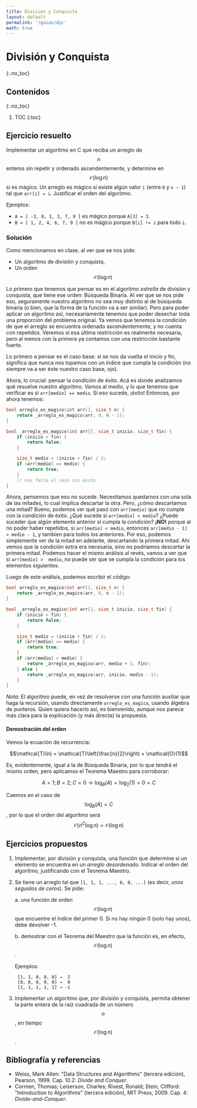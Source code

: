 ```yaml
---
title: División y Conquista
layout: default
permalink: '/guias/dyc'
math: true
---
```


# División y Conquista
{:.no_toc}

## Contenidos
{:.no_toc}

1. TOC
{:toc}

## Ejercicio resuelto

Implementar un algoritmo en C que reciba un arreglo de $$n$$ enteros sin repetir y ordenado ascendentemente, y determine en $$\mathcal{O}(\log n)$$ si es mágico. Un arreglo es mágico si existe algún valor `i` (entre `0` y `n − 1`) tal que `arr[i] = i`. Justificar el orden del algoritmo.

Ejemplos:
* `A = [ -3, 0, 1, 3, 7, 9 ]` es mágico porque `A[3] = 3`.
* `B = [ 1, 2, 4, 6, 7, 9 ]` no es mágico porque `B[i] != i` para todo `i`.

### Solución

Como mencionamos en clase, al ver que se nos pide: 
- Un algoritmo de división y conquista,
- Un orden $$\mathcal{O}(\log n)$$

Lo primero que tenemos que pensar es en el algoritmo _estrella_ de división y conquista, que tiene ese orden: Búsqueda Binaria. Al ver que se nos pide eso, seguramente nuestro algoritmo no sea muy distinto al de búsqueda binaria (o bien, que la forma de la función va a ser similar). Pero para poder aplicar un algoritmo así, necesariamente tenemos que poder desechar toda una proporción del problema original. Ya vemos que tenemos la condición de que el arreglo se encuentra ordenado ascendentemente, y no cuenta con repetidos. Veremos si esa última restricción es realmente necesaria, pero al menos con la primera ya contamos con una restricción bastante fuerte. 

Lo primero a pensar es el caso base: si se nos da vuelta el inicio y fin, significa que nunca nos topamos con un índice que cumpla la condición (no siempre va a ser éste nuestro caso base, ojo). 

Ahora, lo crucial: pensar la condición de éxito. Acá es donde analizamos qué resuelve nuestro algoritmo. Vamos al medio, y lo que tenemos que verificar es si `arr[medio] == medio`. Si eso sucede, ¡éxito! Entonces, por ahora tenemos: 
```c
bool arreglo_es_magico(int arr[], size_t n) {
    return _arreglo_es_magico(arr, 0, n - 1);
}

bool _arreglo_es_magico(int arr[], size_t inicio, size_t fin) {
    if (inicio > fin) {
        return false;
    }

    size_t medio = (inicio + fin) / 2;
    if (arr[medio] == medio) {
        return true;
    }
    // nos falta el caso sin exito
}
```

Ahora, pensemos que eso no sucede. Necesitamos quedarnos con una sola de las mitades, lo cual implica descartar la otra. Pero, ¿cómo descartamos una mitad? Bueno, podemos ver qué pasó con `arr[medio]` que no cumple con la condición de éxito. ¿Qué sucede si `arr[medio] < medio`? ¿Puede suceder que algún elemento anterior sí cumpla la condición? **¡NO!** porque al no poder haber repetidos, si `arr[medio] < medio`, entonces `arr[medio - 1] < medio - 1`, y tambien para todos los anteriores. Por eso, podemos simplemente ver de la mitad en adelante, descartando la primera mitad. Ahí vemos que la condición extra era necesaria, sino no podríamos descartar la primera mitad. Podemos hacer el mismo análisis al revés, vamos a ver que si `arr[medio] >  medio`, no puede ser que se cumpla la condición para los elementos siguientes. 

Luego de este análisis, podemos escribir el código: 
```c
bool arreglo_es_magico(int arr[], size_t n) {
    return _arreglo_es_magico(arr, 0, n - 1);
}

bool _arreglo_es_magico(int arr[], size_t inicio, size_t fin) {
    if (inicio > fin) {
        return false;
    }

    size_t medio = (inicio + fin) / 2;
    if (arr[medio] == medio) {
        return true;
    }
    if (arr[medio] < medio) {
        return _arreglo_es_magico(arr, medio + 1, fin);
    } else {
        return _arreglo_es_magico(arr, inicio, medio - 1);
    }
}
```

_Nota_: El algoritmo puede, en vez de resolverse con una función auxiliar que haga la recursión, usando directamente `arreglo_es_magico`, usando álgebra de punteros. Quien quiera hacerlo así, es bienvenido, aunque nos parece más clara para la explicación (y más directa) la propuesta. 

#### Demostración del orden 

Vemos la ecuación de recurrencia: 

$$\mathcal{T}(n) = \mathcal{T}\left(\frac{n}{2}\right) + \mathcal{O}(1)$$

Es, evidentemente, igual a la de Búsqueda Binaria, por lo que tendrá el mismo orden, pero aplicamos el Teorema Maestro para corroborar: 

$$A = 1; B = 2; C = 0 \rightarrow \log_B (A) = \log_2 (1) = 0 = C$$

Caemos en el caso de $$\log_B (A) = C$$, por lo que el orden del algoritmo será $$\mathcal{O}(n^C \log n) = \mathcal{O}(\log n)$$

## Ejercicios propuestos

1. Implementar, por división y conquista, una función que determine si un elemento se encuentra en un _arreglo desordenado_. Indicar el orden del algoritmo, justificando con el Teorema Maestro.

1. Se tiene un arreglo tal que `[1, 1, 1, ..., 0, 0, ...]` (es decir, _unos seguidos de ceros_). Se pide:

    a. una función de orden $$\mathcal{O}(\log n)$$ que encuentre el índice del primer 0. Si no hay ningún 0 (solo hay unos), debe devolver -1.

    b. demostrar con el Teorema del Maestro que la función es, en efecto, $$\mathcal{O}(\log n)$$.

    Ejemplos:

        [1, 1, 0, 0, 0] →  2
        [0, 0, 0, 0, 0] →  0
        [1, 1, 1, 1, 1] → -1

1. Implementar un algoritmo que, por división y conquista, permita obtener la parte entera de la raíz cuadrada de un número $$n$$, en tiempo $$\mathcal{O}(\log n)$$.

## Bibliografía y referencias

- Weiss, Mark Allen: "Data Structures and Algorithms" (tercera edición), Pearson, 1999. Cap. 10.2: _Divide and Conquer_.
- Cormen, Thomas; Leiserson, Charles; Rivest, Ronald; Stein, Clifford: "Introduction to Algorithms" (tercera edición), MIT Press, 2009. Cap. 4: _Divide-and-Conquer_.

